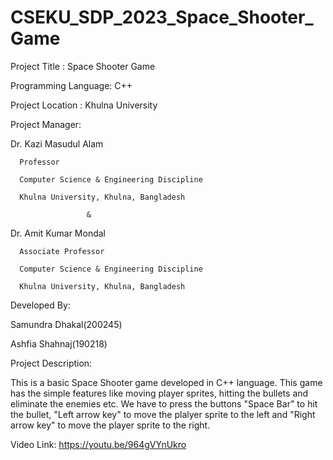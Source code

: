 # CSEKU_SDP_2023_Space_Shooter_Game
Project Title : Space Shooter Game

Programming Language: C++

Project Location : Khulna University

Project Manager:

  Dr. Kazi Masudul Alam

      Professor
     
      Computer Science & Engineering Discipline
     
      Khulna University, Khulna, Bangladesh 
     
                     &
                
  Dr. Amit Kumar Mondal
    
      Associate Professor
    
      Computer Science & Engineering Discipline
    
      Khulna University, Khulna, Bangladesh

Developed By:

Samundra Dhakal(200245)

Ashfia Shahnaj(190218)

Project Description:

This is a basic Space Shooter game developed in C++ language. This game has the simple features like moving player sprites, hitting the bullets and eliminate the enemies etc. We have to press the buttons "Space Bar" to hit the bullet, "Left arrow key" to move the plalyer sprite to the left and "Right arrow key" to move the player sprite to the right.

Video Link: https://youtu.be/964gVYnUkro
